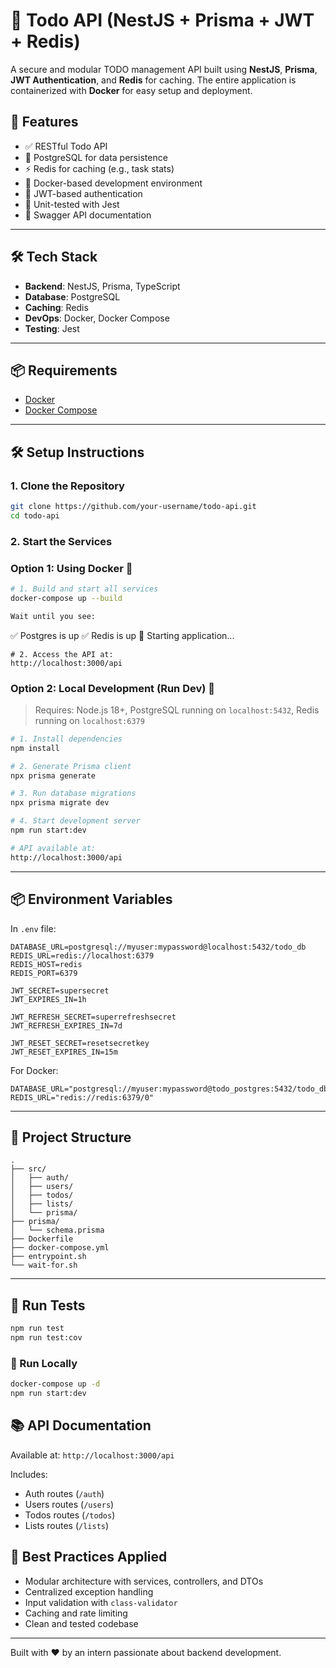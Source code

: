 # 📝 Todo API (NestJS + Prisma + JWT + Redis)

A secure and modular TODO management API built using **NestJS**, **Prisma**, **JWT Authentication**, and **Redis** for caching.
The entire application is containerized with **Docker** for easy setup and deployment.

## 🚀 Features

- ✅ RESTful Todo API
- 🐘 PostgreSQL for data persistence
- ⚡ Redis for caching (e.g., task stats)
- 🐳 Docker-based development environment
- 🔐 JWT-based authentication
- 🧪 Unit-tested with Jest
- 📘 Swagger API documentation

- ---

## 🛠️ Tech Stack

- **Backend**: NestJS, Prisma, TypeScript
- **Database**: PostgreSQL
- **Caching**: Redis
- **DevOps**: Docker, Docker Compose
- **Testing**: Jest

---

## 📦 Requirements

- [Docker](https://www.docker.com/)
- [Docker Compose](https://docs.docker.com/compose/install/)

---
## 🛠️ Setup Instructions

### 1. Clone the Repository

```bash
git clone https://github.com/your-username/todo-api.git
cd todo-api
```

### 2. Start the Services

### Option 1: Using Docker 🐳

```bash
# 1. Build and start all services
docker-compose up --build

Wait until you see:

```
✅ Postgres is up
✅ Redis is up
🚀 Starting application...
```
# 2. Access the API at:
http://localhost:3000/api

```
### Option 2: Local Development (Run Dev) 🧪

> Requires: Node.js 18+, PostgreSQL running on `localhost:5432`, Redis running on `localhost:6379`

```bash
# 1. Install dependencies
npm install

# 2. Generate Prisma client
npx prisma generate

# 3. Run database migrations
npx prisma migrate dev

# 4. Start development server
npm run start:dev

# API available at:
http://localhost:3000/api
```
---

## 📦 Environment Variables

In `.env` file:

```env
DATABASE_URL=postgresql://myuser:mypassword@localhost:5432/todo_db
REDIS_URL=redis://localhost:6379
REDIS_HOST=redis
REDIS_PORT=6379

JWT_SECRET=supersecret
JWT_EXPIRES_IN=1h

JWT_REFRESH_SECRET=superrefreshsecret
JWT_REFRESH_EXPIRES_IN=7d

JWT_RESET_SECRET=resetsecretkey
JWT_RESET_EXPIRES_IN=15m

```

For Docker:
```env
DATABASE_URL="postgresql://myuser:mypassword@todo_postgres:5432/todo_db"
REDIS_URL="redis://redis:6379/0"
```
---

## 📁 Project Structure

```
.
├── src/
│   ├── auth/
│   ├── users/
│   ├── todos/
│   ├── lists/
│   └── prisma/
├── prisma/
│   └── schema.prisma
├── Dockerfile
├── docker-compose.yml
├── entrypoint.sh
└── wait-for.sh
```
---

## 🧪 Run Tests

```bash
npm run test
npm run test:cov
```

### 🏃 Run Locally

```bash
docker-compose up -d
npm run start:dev
```

## 📚 API Documentation

Available at: `http://localhost:3000/api`

Includes:
- Auth routes (`/auth`)
- Users routes (`/users`)
- Todos routes (`/todos`)
- Lists routes (`/lists`)

## 🧱 Best Practices Applied

- Modular architecture with services, controllers, and DTOs
- Centralized exception handling
- Input validation with `class-validator`
- Caching and rate limiting
- Clean and tested codebase

---

Built with ❤️ by an intern passionate about backend development.
